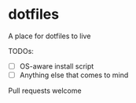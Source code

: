 # dotfiles
A place for dotfiles to live

TODOs:
- [ ] OS-aware install script
- [ ] Anything else that comes to mind

Pull requests welcome
